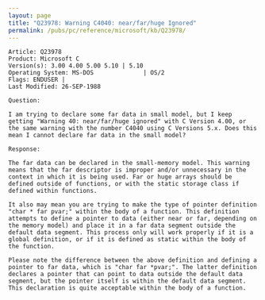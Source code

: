```yaml
---
layout: page
title: "Q23978: Warning C4040: near/far/huge Ignored"
permalink: /pubs/pc/reference/microsoft/kb/Q23978/
---
```


	Article: Q23978
	Product: Microsoft C
	Version(s): 3.00 4.00 5.00 5.10 | 5.10
	Operating System: MS-DOS              | OS/2
	Flags: ENDUSER |
	Last Modified: 26-SEP-1988
	
	Question:
	
	I am trying to declare some far data in small model, but I keep
	getting "Warning 40: near/far/huge ignored" with C Version 4.00, or
	the same warning with the number C4040 using C Versions 5.x. Does this
	mean I cannot declare far data in the small model?
	
	Response:
	
	The far data can be declared in the small-memory model. This warning
	means that the far descriptor is improper and/or unnecessary in the
	context in which it is being used. Far or huge arrays should be
	defined outside of functions, or with the static storage class if
	defined within functions.
	
	It also may mean you are trying to make the type of pointer definition
	"char * far pvar;" within the body of a function. This definition
	attempts to define a pointer to data (either near or far, depending on
	the memory model) and place it in a far data segment outside the
	default data segment. This process only will work properly if it is a
	global definition, or if it is defined as static within the body of
	the function.
	
	Please note the difference between the above definition and defining a
	pointer to far data, which is "char far *pvar;". The latter definition
	declares a pointer that can point to data outside the default data
	segment, but the pointer itself is within the default data segment.
	This declaration is quite acceptable within the body of a function.
